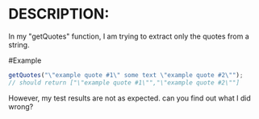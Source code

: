 # DESCRIPTION:

In my "getQuotes" function, I am trying to extract only the quotes from a string.

#Example

```js
getQuotes("\"example quote #1\" some text \"example quote #2\"");
// should return ["\"example quote #1\"","\"example quote #2\""]
```

However, my test results are not as expected. can you find out what I did wrong?
